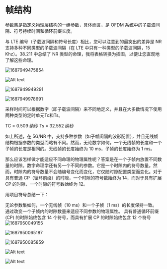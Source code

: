 # 帧结构

参数集是指定义物理层结构的一组参数，具体而言，是 OFDM 系统中的子载波间隔、符号持续时间和循环前缀长度。

与 LTE 编号（子载波间隔和符号长度）相比，您可以注意到的最突出的差异是 NR 支持多种不同类型的子载波间隔（在 LTE 中只有一种类型的子载波间隔，15 Khz）。38.211 中总结了 NR 类型的命理，我将表格转换为插图，以便让您直观地了解这些命理。

![1687949475854](image/帧结构/1687949475854.png)

![Alt text](image.png)

![1687949949291](image/帧结构/1687949949291.png)

![1687949978691](image/帧结构/1687949978691.png)

采样时间可以根据数字（即子载波间隔）来不同地定义，并且在大多数情况下使用两种类型的定时单元Tc和Ts。

TC = 0.509 纳秒
Ts = 32.552 纳秒

如上所述，在 5G/NR 中，支持多种参数（如子帧间隔的波形配置），并且无线帧结构根据参数的类型而略有不同。然而，无论数字如何，一个无线帧的长度和一个子帧的长度是相同的。无线帧的长度始终为 10 ms，子帧的长度始终为 1 ms。 

那么应该怎样做才能适应不同命理的物理属性呢？答案是在一个子帧内放置不同数量的时隙。数字命理学还有另一个不同的参数。它是一个时隙内的符号数量。然而，时隙内的符号数量不会随编号变化而变化，它仅随时隙配置类型而变化。对于具有普通 CP（循环前缀）的时隙，一个时隙的符号数始终为 14，而对于具有扩展 CP 的时隙，一个时隙的符号数始终为 12。

用项目符号总结一下：

无论参数集如何，一个无线帧（10 ms）和一个子帧（1 ms）的长度保持一致。
通过改变一个子帧内的时隙数量来适应不同参数的物理属性。
具有普通循环前缀 (CP) 的时隙始终包含 14 个符号，而具有扩展 CP 的时隙始终包含 12 个符号
![1687950049155](image/帧结构/1687950049155.png)

![1687950065187](image/帧结构/1687950065187.png)

![1687950085859](image/帧结构/1687950085859.png)

![Alt text](image-1.png)

![Alt text](image-2.png)